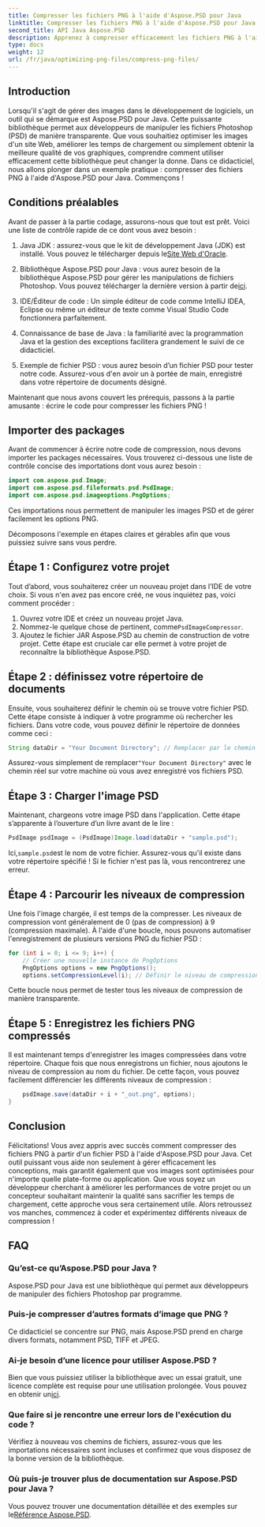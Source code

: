 ```yaml
---
title: Compresser les fichiers PNG à l'aide d'Aspose.PSD pour Java
linktitle: Compresser les fichiers PNG à l'aide d'Aspose.PSD pour Java
second_title: API Java Aspose.PSD
description: Apprenez à compresser efficacement les fichiers PNG à l'aide d'Aspose.PSD pour Java. Ce didacticiel vous guide tout au long de l'implémentation du code, garantissant une gestion optimale des fichiers.
type: docs
weight: 12
url: /fr/java/optimizing-png-files/compress-png-files/
---
```

## Introduction

Lorsqu'il s'agit de gérer des images dans le développement de logiciels, un outil qui se démarque est Aspose.PSD pour Java. Cette puissante bibliothèque permet aux développeurs de manipuler les fichiers Photoshop (PSD) de manière transparente. Que vous souhaitiez optimiser les images d'un site Web, améliorer les temps de chargement ou simplement obtenir la meilleure qualité de vos graphiques, comprendre comment utiliser efficacement cette bibliothèque peut changer la donne. Dans ce didacticiel, nous allons plonger dans un exemple pratique : compresser des fichiers PNG à l'aide d'Aspose.PSD pour Java. Commençons !

## Conditions préalables

Avant de passer à la partie codage, assurons-nous que tout est prêt. Voici une liste de contrôle rapide de ce dont vous avez besoin :

1.  Java JDK : assurez-vous que le kit de développement Java (JDK) est installé. Vous pouvez le télécharger depuis le[Site Web d'Oracle](https://www.oracle.com/java/technologies/javase-jdk11-downloads.html).

2. Bibliothèque Aspose.PSD pour Java : vous aurez besoin de la bibliothèque Aspose.PSD pour gérer les manipulations de fichiers Photoshop. Vous pouvez télécharger la dernière version à partir de[ici](https://releases.aspose.com/psd/java/).

3. IDE/Éditeur de code : Un simple éditeur de code comme IntelliJ IDEA, Eclipse ou même un éditeur de texte comme Visual Studio Code fonctionnera parfaitement.

4. Connaissance de base de Java : la familiarité avec la programmation Java et la gestion des exceptions facilitera grandement le suivi de ce didacticiel.

5. Exemple de fichier PSD : vous aurez besoin d’un fichier PSD pour tester notre code. Assurez-vous d'en avoir un à portée de main, enregistré dans votre répertoire de documents désigné.

Maintenant que nous avons couvert les prérequis, passons à la partie amusante : écrire le code pour compresser les fichiers PNG !

## Importer des packages

Avant de commencer à écrire notre code de compression, nous devons importer les packages nécessaires. Vous trouverez ci-dessous une liste de contrôle concise des importations dont vous aurez besoin :

```java
import com.aspose.psd.Image;
import com.aspose.psd.fileformats.psd.PsdImage;
import com.aspose.psd.imageoptions.PngOptions;
```

Ces importations nous permettent de manipuler les images PSD et de gérer facilement les options PNG.

Décomposons l'exemple en étapes claires et gérables afin que vous puissiez suivre sans vous perdre. 

## Étape 1 : Configurez votre projet

Tout d’abord, vous souhaiterez créer un nouveau projet dans l’IDE de votre choix. Si vous n'en avez pas encore créé, ne vous inquiétez pas, voici comment procéder :

1. Ouvrez votre IDE et créez un nouveau projet Java.
2.  Nommez-le quelque chose de pertinent, comme`PsdImageCompressor`.
3. Ajoutez le fichier JAR Aspose.PSD au chemin de construction de votre projet. Cette étape est cruciale car elle permet à votre projet de reconnaître la bibliothèque Aspose.PSD.

## Étape 2 : définissez votre répertoire de documents

Ensuite, vous souhaiterez définir le chemin où se trouve votre fichier PSD. Cette étape consiste à indiquer à votre programme où rechercher les fichiers. Dans votre code, vous pouvez définir le répertoire de données comme ceci :

```java
String dataDir = "Your Document Directory"; // Remplacer par le chemin réel
```

 Assurez-vous simplement de remplacer`"Your Document Directory"` avec le chemin réel sur votre machine où vous avez enregistré vos fichiers PSD.

## Étape 3 : Charger l'image PSD

Maintenant, chargeons votre image PSD dans l'application. Cette étape s’apparente à l’ouverture d’un livre avant de le lire :

```java
PsdImage psdImage = (PsdImage)Image.load(dataDir + "sample.psd");
```

 Ici,`sample.psd`est le nom de votre fichier. Assurez-vous qu'il existe dans votre répertoire spécifié ! Si le fichier n'est pas là, vous rencontrerez une erreur.

## Étape 4 : Parcourir les niveaux de compression

Une fois l'image chargée, il est temps de la compresser. Les niveaux de compression vont généralement de 0 (pas de compression) à 9 (compression maximale). À l'aide d'une boucle, nous pouvons automatiser l'enregistrement de plusieurs versions PNG du fichier PSD :

```java
for (int i = 0; i <= 9; i++) {
    // Créer une nouvelle instance de PngOptions
    PngOptions options = new PngOptions();
    options.setCompressionLevel(i); // Définir le niveau de compression
```

Cette boucle nous permet de tester tous les niveaux de compression de manière transparente. 

## Étape 5 : Enregistrez les fichiers PNG compressés

Il est maintenant temps d'enregistrer les images compressées dans votre répertoire. Chaque fois que nous enregistrons un fichier, nous ajoutons le niveau de compression au nom du fichier. De cette façon, vous pouvez facilement différencier les différents niveaux de compression :

```java
    psdImage.save(dataDir + i + "_out.png", options);
}
```

## Conclusion

Félicitations! Vous avez appris avec succès comment compresser des fichiers PNG à partir d'un fichier PSD à l'aide d'Aspose.PSD pour Java. Cet outil puissant vous aide non seulement à gérer efficacement les conceptions, mais garantit également que vos images sont optimisées pour n'importe quelle plate-forme ou application. Que vous soyez un développeur cherchant à améliorer les performances de votre projet ou un concepteur souhaitant maintenir la qualité sans sacrifier les temps de chargement, cette approche vous sera certainement utile. Alors retroussez vos manches, commencez à coder et expérimentez différents niveaux de compression ! 

## FAQ

### Qu’est-ce qu’Aspose.PSD pour Java ?  
Aspose.PSD pour Java est une bibliothèque qui permet aux développeurs de manipuler des fichiers Photoshop par programme.

### Puis-je compresser d’autres formats d’image que PNG ?  
Ce didacticiel se concentre sur PNG, mais Aspose.PSD prend en charge divers formats, notamment PSD, TIFF et JPEG.

### Ai-je besoin d’une licence pour utiliser Aspose.PSD ?  
 Bien que vous puissiez utiliser la bibliothèque avec un essai gratuit, une licence complète est requise pour une utilisation prolongée. Vous pouvez en obtenir un[ici](https://purchase.aspose.com/buy).

### Que faire si je rencontre une erreur lors de l'exécution du code ?  
Vérifiez à nouveau vos chemins de fichiers, assurez-vous que les importations nécessaires sont incluses et confirmez que vous disposez de la bonne version de la bibliothèque.

### Où puis-je trouver plus de documentation sur Aspose.PSD pour Java ?  
 Vous pouvez trouver une documentation détaillée et des exemples sur le[Référence Aspose.PSD](https://reference.aspose.com/psd/java/).